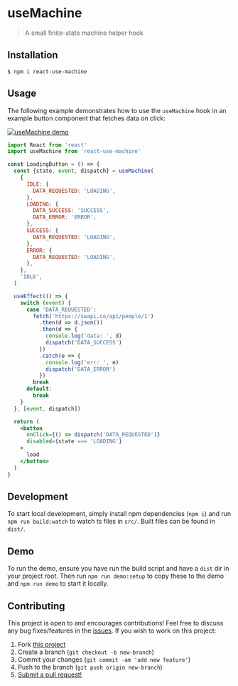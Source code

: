 # useMachine

> A small finite-state machine helper hook

## Installation

```shell
$ npm i react-use-machine
```

## Usage

The following example demonstrates how to use the `useMachine` hook in an example button component that fetches data on click:

[![useMachine demo](https://codesandbox.io/static/img/play-codesandbox.svg)](https://codesandbox.io/s/react-use-machine-1-lk2dj?fontsize=14&hidenavigation=1&theme=dark)

```jsx
import React from 'react'
import useMachine from 'react-use-machine'

const LoadingButton = () => {
  const {state, event, dispatch} = useMachine(
    {
      IDLE: {
        DATA_REQUESTED: 'LOADING',
      },
      LOADING: {
        DATA_SUCCESS: 'SUCCESS',
        DATA_ERROR: 'ERROR',
      },
      SUCCESS: {
        DATA_REQUESTED: 'LOADING',
      },
      ERROR: {
        DATA_REQUESTED: 'LOADING',
      },
    },
    'IDLE',
  )

  useEffect(() => {
    switch (event) {
      case 'DATA_REQUESTED':
        fetch('https://swapi.co/api/people/1')
          .then(d => d.json())
          .then(d => {
            console.log('data: ', d)
            dispatch('DATA_SUCCESS')
          })
          .catch(e => {
            console.log('err: ', e)
            dispatch('DATA_ERROR')
          })
        break
      default:
        break
    }
  }, [event, dispatch])

  return (
    <button
      onClick={() => dispatch('DATA_REQUESTED')}
      disabled={state === 'LOADING'}
    >
      load
    </button>
  )
}
```

## Development

To start local development, simply install npm dependencies (`npm i`) and run `npm run build:watch` to watch ts files in `src/`. Built files can be found in `dist/`.

## Demo

To run the demo, ensure you have run the build script and have a `dist` dir in your project root. Then run `npm run demo:setup` to copy these to the demo and `npm run demo` to start it locally.

## Contributing

This project is open to and encourages contributions! Feel free to discuss any bug fixes/features in the [issues](https://github.com/shwilliam/react-use-machine/issues). If you wish to work on this project:

1. Fork [this project](https://github.com/shwilliam/react-use-machine)
2. Create a branch (`git checkout -b new-branch`)
3. Commit your changes (`git commit -am 'add new feature'`)
4. Push to the branch (`git push origin new-branch`)
5. [Submit a pull request!](https://github.com/shwilliam/react-use-machine/pull/new/master)
